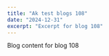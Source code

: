```yaml
---
title: "Ak test blogs 108"
date: "2024-12-31"
excerpt: "Excerpt for blog 108"
---
```


Blog content for blog 108